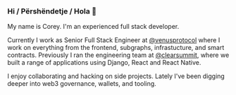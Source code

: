 ### Hi / Përshëndetje / Hola 👋

My name is Corey. I'm an experienced full stack developer.

Currently I work as Senior Full Stack Engineer at [@venusprotocol](https://github.com/venusprotocol) where I work on everything from the frontend, subgraphs, infrastucture, and smart contracts. Previously I ran the engineering team at [@clearsummit](https://github.com/clearsummit), where we built a range of applications using Django, React and React Native. 

I enjoy collaborating and hacking on side projects. Lately I've been digging deeper into web3 governance, wallets, and tooling.

<!--
**CoreyAR/coreyar** is a ✨ _special_ ✨ repository because its `README.md` (this file) appears on your GitHub profile.

Here are some ideas to get you started:

- 🔭 I’m currently working on ...
- 🌱 I’m currently learning ...
- 👯 I’m looking to collaborate on ...
- 🤔 I’m looking for help with ...
- 💬 Ask me about ...
- 📫 How to reach me: ...
- 😄 Pronouns: ...
- ⚡ Fun fact: ...
-->
